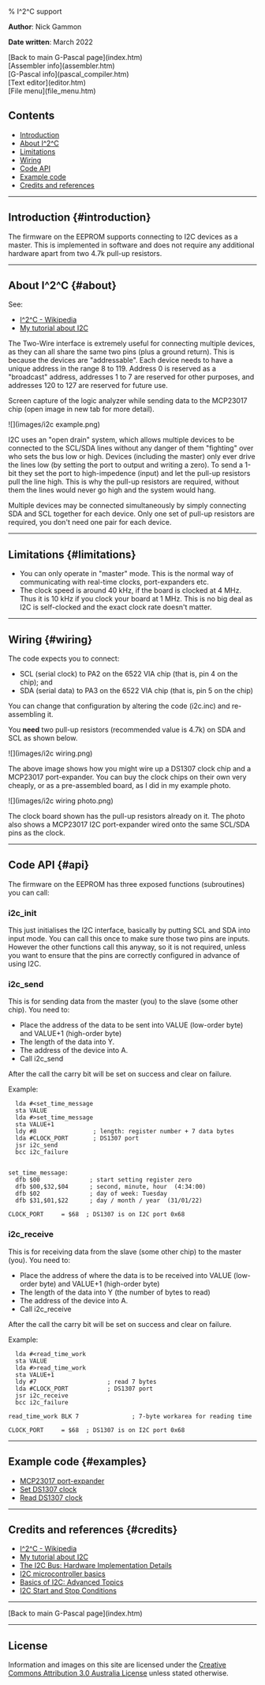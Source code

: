 % I^2^C support

**Author**: Nick Gammon

**Date written**: March 2022

<div class='quick_link'> [Back to main G-Pascal page](index.htm)</div>
<div class='quick_link'> [Assembler info](assembler.htm) </div>
<div class='quick_link'> [G-Pascal info](pascal_compiler.htm)</div>
<div class='quick_link'> [Text editor](editor.htm) </div>
<div class='quick_link'> [File menu](file_menu.htm) </div>

## Contents

* [Introduction](#introduction)
* [About I^2^C](#about)
* [Limitations](#limitations)
* [Wiring](#wiring)
* [Code API](#api)
* [Example code](#examples)
* [Credits and references](#credits)



---


## Introduction {#introduction}

The firmware on the EEPROM supports connecting to I2C devices as a master. This is implemented in software and does not require any additional hardware apart from two 4.7k pull-up resistors.

---

## About I^2^C {#about}

See:

* [I^2^C - Wikipedia](https://en.wikipedia.org/wiki/I%C2%B2C)
* [My tutorial about I2C](https://gammon.com.au/i2c)

The Two-Wire interface is extremely useful for connecting multiple devices, as they can all share the same two pins (plus a ground return). This is because the devices are "addressable". Each device needs to have a unique address in the range 8 to 119. Address 0 is reserved as a "broadcast" address, addresses 1 to 7 are reserved for other purposes, and addresses 120 to 127 are reserved for future use.

Screen capture of the logic analyzer while sending data to the MCP23017 chip (open image in new tab for more detail).

![](images/i2c example.png)

I2C uses an "open drain" system, which allows multiple devices to be connected to the SCL/SDA lines without any danger of them "fighting" over who sets the bus low or high. Devices (including the master) only ever drive the lines low (by setting the port to output and writing a zero). To send a 1-bit they set the port to high-impedence (input) and let the pull-up resistors pull the line high. This is why the pull-up resistors are required, without them the lines would never go high and the system would hang.

Multiple devices may be connected simultaneously by simply connecting SDA and SCL together for each device. Only one set of pull-up resistors are required, you don't need one pair for each device.

---

## Limitations {#limitations}

* You can only operate in "master" mode. This is the normal way of communicating with real-time clocks, port-expanders etc.
* The clock speed is around 40 kHz, if the board is clocked at 4 MHz. Thus it is 10 kHz if you clock your board at 1 MHz. This is no big deal as I2C is self-clocked and the exact clock rate doesn't matter.

---


## Wiring {#wiring}

The code expects you to connect:

* SCL (serial clock) to PA2 on the 6522 VIA chip (that is, pin 4 on the chip); and
* SDA (serial data) to PA3 on the 6522 VIA chip (that is, pin 5 on the chip)

You can change that configuration by altering the code (i2c.inc) and re-assembling it.

You **need** two pull-up resistors (recommended value is 4.7k) on SDA and SCL as shown below.

![](images/i2c wiring.png)

The above image shows how you might wire up a DS1307 clock chip and a MCP23017 port-expander. You can buy the clock chips on their own very cheaply, or as a pre-assembled board, as I did in my example photo.

![](images/i2c wiring photo.png)

The clock board shown has the pull-up resistors already on it. The photo also shows a MCP23017 I2C port-expander wired onto the same SCL/SDA pins as the clock.

---

## Code API {#api}

The firmware on the EEPROM has three exposed functions (subroutines) you can call:

### i2c_init

This just initialises the I2C interface, basically by putting SCL and SDA into input mode. You can call this once to make sure those two pins are inputs. However the other functions call this anyway, so it is not required, unless you want to ensure that the pins are correctly configured in advance of using I2C.

### i2c_send

This is for sending data from the master (you) to the slave (some other chip). You need to:

* Place the address of the data to be sent into VALUE  (low-order byte) and VALUE+1 (high-order byte)
* The length of the data into Y.
* The address of the device into A.
* Call i2c_send

After the call the carry bit will be set on success and clear on failure.

Example:

```
  lda #<set_time_message
  sta VALUE
  lda #>set_time_message
  sta VALUE+1
  ldy #8                ; length: register number + 7 data bytes
  lda #CLOCK_PORT       ; DS1307 port
  jsr i2c_send
  bcc i2c_failure


set_time_message:
  dfb $00              ; start setting register zero
  dfb $00,$32,$04      ; second, minute, hour  (4:34:00)
  dfb $02              ; day of week: Tuesday
  dfb $31,$01,$22      ; day / month / year  (31/01/22)

CLOCK_PORT     = $68  ; DS1307 is on I2C port 0x68
```

### i2c_receive

This is for receiving data from the slave (some other chip) to the master (you). You need to:

* Place the address of where the data is to be received into VALUE (low-order byte) and VALUE+1 (high-order byte)
* The length of the data into Y (the number of bytes to read)
* The address of the device into A.
* Call i2c_receive

After the call the carry bit will be set on success and clear on failure.

Example:

```
  lda #<read_time_work
  sta VALUE
  lda #>read_time_work
  sta VALUE+1
  ldy #7                    ; read 7 bytes
  lda #CLOCK_PORT           ; DS1307 port
  jsr i2c_receive
  bcc i2c_failure

read_time_work BLK 7               ; 7-byte workarea for reading time

CLOCK_PORT     = $68  ; DS1307 is on I2C port 0x68
```

---

## Example code {#examples}

* [MCP23017 port-expander](examples/asm/i2c_port_expander_demo.asm)
* [Set DS1307 clock](examples/asm/set_i2c_clock.asm)
* [Read DS1307 clock](examples/asm/read_i2c_clock.asm)

---


## Credits and references {#credits}

* [I^2^C - Wikipedia](https://en.wikipedia.org/wiki/I%C2%B2C)
* [My tutorial about I2C](https://gammon.com.au/i2c)
* [The I2C Bus: Hardware Implementation Details](https://www.allaboutcircuits.com/technical-articles/the-i2c-bus-hardware-implementation-details/)
* [I2C microcontroller basics](https://training.ti.com/i2c-i2c-microcontroller-basics)
* [Basics of I2C: Advanced Topics](https://training.ti.com/sites/default/files/docs/adcs-introduction-to-i2c-advanced-topics-presentation.pdf)
* [I2C Start and Stop Conditions](http://fastbitlab.com/stm32-i2c-lecture-4-i2c-start-and-stop-conditions/)

---

<div class='quick_link'> [Back to main G-Pascal page](index.htm)</div>


---

## License

Information and images on this site are licensed under the [Creative Commons Attribution 3.0 Australia License](https://creativecommons.org/licenses/by/3.0/au/) unless stated otherwise.
